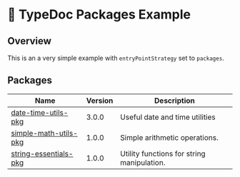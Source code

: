 # :wave: TypeDoc Packages Example

## Overview

This is an a very simple example with `entryPointStrategy` set to `packages`.

## Packages

| Name | Version | Description |
| ------ | ------ | ------ |
| [date-time-utils-pkg](date-time-utils-pkg/README.md) | 3.0.0 | Useful date and time utilities |
| [simple-math-utils-pkg](simple-math-utils-pkg/README.md) | 1.0.0 | Simple arithmetic operations. |
| [string-essentials-pkg](string-essentials-pkg/README.md) | 1.0.0 | Utility functions for string manipulation. |
